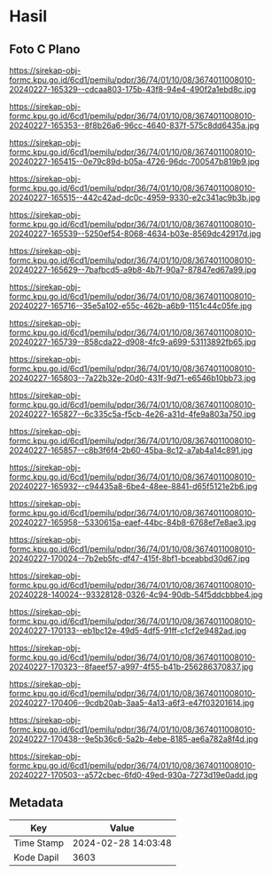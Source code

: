 # Hasil

## Foto C Plano

https://sirekap-obj-formc.kpu.go.id/6cd1/pemilu/pdpr/36/74/01/10/08/3674011008010-20240227-165329--cdcaa803-175b-43f8-94e4-490f2a1ebd8c.jpg

https://sirekap-obj-formc.kpu.go.id/6cd1/pemilu/pdpr/36/74/01/10/08/3674011008010-20240227-165353--8f8b26a6-96cc-4640-837f-575c8dd6435a.jpg

https://sirekap-obj-formc.kpu.go.id/6cd1/pemilu/pdpr/36/74/01/10/08/3674011008010-20240227-165415--0e79c89d-b05a-4726-96dc-700547b819b9.jpg

https://sirekap-obj-formc.kpu.go.id/6cd1/pemilu/pdpr/36/74/01/10/08/3674011008010-20240227-165515--442c42ad-dc0c-4959-9330-e2c341ac9b3b.jpg

https://sirekap-obj-formc.kpu.go.id/6cd1/pemilu/pdpr/36/74/01/10/08/3674011008010-20240227-165539--5250ef54-8068-4634-b03e-8569dc42917d.jpg

https://sirekap-obj-formc.kpu.go.id/6cd1/pemilu/pdpr/36/74/01/10/08/3674011008010-20240227-165629--7bafbcd5-a9b8-4b7f-90a7-87847ed67a99.jpg

https://sirekap-obj-formc.kpu.go.id/6cd1/pemilu/pdpr/36/74/01/10/08/3674011008010-20240227-165716--35e5a102-e55c-462b-a6b9-1151c44c05fe.jpg

https://sirekap-obj-formc.kpu.go.id/6cd1/pemilu/pdpr/36/74/01/10/08/3674011008010-20240227-165739--858cda22-d908-4fc9-a699-53113892fb65.jpg

https://sirekap-obj-formc.kpu.go.id/6cd1/pemilu/pdpr/36/74/01/10/08/3674011008010-20240227-165803--7a22b32e-20d0-431f-9d71-e6546b10bb73.jpg

https://sirekap-obj-formc.kpu.go.id/6cd1/pemilu/pdpr/36/74/01/10/08/3674011008010-20240227-165827--6c335c5a-f5cb-4e26-a31d-4fe9a803a750.jpg

https://sirekap-obj-formc.kpu.go.id/6cd1/pemilu/pdpr/36/74/01/10/08/3674011008010-20240227-165857--c8b3f6f4-2b60-45ba-8c12-a7ab4a14c891.jpg

https://sirekap-obj-formc.kpu.go.id/6cd1/pemilu/pdpr/36/74/01/10/08/3674011008010-20240227-165932--c94435a8-6be4-48ee-8841-d65f5121e2b6.jpg

https://sirekap-obj-formc.kpu.go.id/6cd1/pemilu/pdpr/36/74/01/10/08/3674011008010-20240227-165958--5330615a-eaef-44bc-84b8-6768ef7e8ae3.jpg

https://sirekap-obj-formc.kpu.go.id/6cd1/pemilu/pdpr/36/74/01/10/08/3674011008010-20240227-170024--7b2eb5fc-df47-415f-8bf1-bceabbd30d67.jpg

https://sirekap-obj-formc.kpu.go.id/6cd1/pemilu/pdpr/36/74/01/10/08/3674011008010-20240228-140024--93328128-0326-4c94-90db-54f5ddcbbbe4.jpg

https://sirekap-obj-formc.kpu.go.id/6cd1/pemilu/pdpr/36/74/01/10/08/3674011008010-20240227-170133--eb1bc12e-49d5-4df5-91ff-c1cf2e9482ad.jpg

https://sirekap-obj-formc.kpu.go.id/6cd1/pemilu/pdpr/36/74/01/10/08/3674011008010-20240227-170323--8faeef57-a997-4f55-b41b-256286370837.jpg

https://sirekap-obj-formc.kpu.go.id/6cd1/pemilu/pdpr/36/74/01/10/08/3674011008010-20240227-170406--9cdb20ab-3aa5-4a13-a6f3-e47f03201614.jpg

https://sirekap-obj-formc.kpu.go.id/6cd1/pemilu/pdpr/36/74/01/10/08/3674011008010-20240227-170438--9e5b36c6-5a2b-4ebe-8185-ae6a782a8f4d.jpg

https://sirekap-obj-formc.kpu.go.id/6cd1/pemilu/pdpr/36/74/01/10/08/3674011008010-20240227-170503--a572cbec-6fd0-49ed-930a-7273d19e0add.jpg


## Metadata

| Key        | Value               |
| ---------- | ------------------- |
| Time Stamp | 2024-02-28 14:03:48 |
| Kode Dapil | 3603                |



